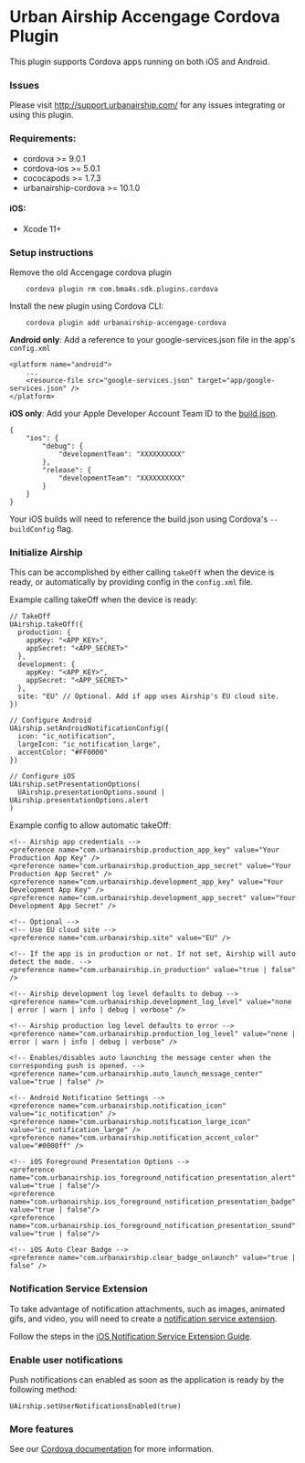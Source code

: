 # Urban Airship Accengage Cordova Plugin

This plugin supports Cordova apps running on both iOS and Android.

### Issues

Please visit http://support.urbanairship.com/ for any issues integrating or using this plugin.

### Requirements:
 - cordova >= 9.0.1
 - cordova-ios >= 5.0.1
 - cococapods >= 1.7.3
 - urbanairship-cordova >= 10.1.0

#### iOS:
- Xcode 11+

### Setup instructions

Remove the old Accengage cordova plugin

        cordova plugin rm com.bma4s.sdk.plugins.cordova

Install the new plugin using Cordova CLI:

        cordova plugin add urbanairship-accengage-cordova

**Android only**: Add a reference to your google-services.json file in the app's `config.xml`

    <platform name="android">
        ...
        <resource-file src="google-services.json" target="app/google-services.json" />
    </platform>

**iOS only**: Add your Apple Developer Account Team ID to the [build.json](https://cordova.apache.org/docs/en/latest/guide/platforms/ios/#using-buildjson).

    {
        "ios": {
            "debug": {
                "developmentTeam": "XXXXXXXXXX"
            },
            "release": {
                "developmentTeam": "XXXXXXXXXX"
            }
        }
    }

Your iOS builds will need to reference the build.json using Cordova's `--buildConfig` flag.

### Initialize Airship

This can be accomplished by either calling `takeOff` when the device is ready, or automatically by providing config in the `config.xml` file.

Example calling takeOff when the device is ready:

    // TakeOff
    UAirship.takeOff({
      production: {
        appKey: "<APP_KEY>",
        appSecret: "<APP_SECRET>"
      },
      development: {
        appKey: "<APP_KEY>",
        appSecret: "<APP_SECRET>"
      },
      site: "EU" // Optional. Add if app uses Airship's EU cloud site.
    })

    // Configure Android
    UAirship.setAndroidNotificationConfig({
      icon: "ic_notification",
      largeIcon: "ic_notification_large",
      accentColor: "#FF0000"
    })

    // Configure iOS
    UAirship.setPresentationOptions(
      UAirship.presentationOptions.sound | UAirship.presentationOptions.alert
    )
    
Example config to allow automatic takeOff:

    <!-- Airship app credentials -->
    <preference name="com.urbanairship.production_app_key" value="Your Production App Key" />
    <preference name="com.urbanairship.production_app_secret" value="Your Production App Secret" />
    <preference name="com.urbanairship.development_app_key" value="Your Development App Key" />
    <preference name="com.urbanairship.development_app_secret" value="Your Development App Secret" />

    <!-- Optional -->
    <!-- Use EU cloud site -->
    <preference name="com.urbanairship.site" value="EU" />

    <!-- If the app is in production or not. If not set, Airship will auto detect the mode. -->
    <preference name="com.urbanairship.in_production" value="true | false" />

    <!-- Airship development log level defaults to debug -->
    <preference name="com.urbanairship.development_log_level" value="none | error | warn | info | debug | verbose" />

    <!-- Airship production log level defaults to error -->
    <preference name="com.urbanairship.production_log_level" value="none | error | warn | info | debug | verbose" />

    <!-- Enables/disables auto launching the message center when the corresponding push is opened. -->
    <preference name="com.urbanairship.auto_launch_message_center" value="true | false" />

    <!-- Android Notification Settings -->
    <preference name="com.urbanairship.notification_icon" value="ic_notification" />
    <preference name="com.urbanairship.notification_large_icon" value="ic_notification_large" />
    <preference name="com.urbanairship.notification_accent_color" value="#0000ff" />

    <!-- iOS Foreground Presentation Options -->
    <preference name="com.urbanairship.ios_foreground_notification_presentation_alert" value="true | false"/>
    <preference name="com.urbanairship.ios_foreground_notification_presentation_badge" value="true | false"/>
    <preference name="com.urbanairship.ios_foreground_notification_presentation_sound" value="true | false"/>

    <!-- iOS Auto Clear Badge -->
    <preference name="com.urbanairship.clear_badge_onlaunch" value="true | false" />

### Notification Service Extension

To take advantage of notification attachments, such as images, animated gifs, and video, you will need to create a [notification service extension](https://developer.apple.com/documentation/usernotifications/modifying_content_in_newly_delivered_notifications).

Follow the steps in the [iOS Notification Service Extension Guide](https://docs.airship.com/platform/ios/getting-started/#notification-service-extension).

### Enable user notifications

Push notifications can enabled as soon as the application is ready by the following method:

    UAirship.setUserNotificationsEnabled(true)
    
### More features

See our [Cordova documentation](https://docs.airship.com/platform/cordova/getting-started) for more information.
